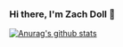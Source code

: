 ### Hi there, I'm Zach Doll 👋
[![Anurag's github stats](https://github-readme-stats.vercel.app/api?username=elanmoridin)](https://github.com/elanmoridin/github-readme-stats)

<!--
**elanmoridin/elanmoridin** is a ✨ _special_ ✨ repository because its `README.md` (this file) appears on your GitHub profile.

Here are some ideas to get you started:

- 🔭 I’m currently working on ...
- 🌱 I’m currently learning ...
- 👯 I’m looking to collaborate on ...
- 🤔 I’m looking for help with ...
- 💬 Ask me about ...
- 📫 How to reach me: ...
- 😄 Pronouns: ...
- ⚡ Fun fact: ...
-->
